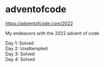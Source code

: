 # adventofcode
https://adventofcode.com/2022

My endeavors with the 2022 advent of code

Day 1: Solved  
Day 2: Unattempted  
Day 3: Solved   
Day 4: Solved
